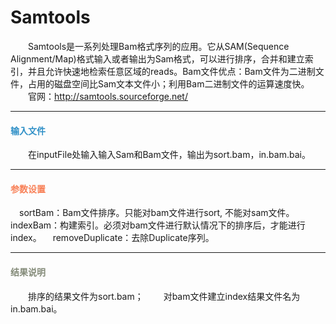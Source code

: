 # Samtools
　　Samtools是一系列处理Bam格式序列的应用。它从SAM(Sequence Alignment/Map)格式输入或者输出为Sam格式，可以进行排序，合并和建立索引，并且允许快速地检索任意区域的reads。Bam文件优点：Bam文件为二进制文件，占用的磁盘空间比Sam文本文件小；利用Bam二进制文件的运算速度快。
　　官网：http://samtools.sourceforge.net/

***
#### **<i class="fa fa-dot-circle-o" aria-hidden="true" style="color:#3090C7"></i><span style="color:#3090C7"> 输入文件**

　　在inputFile处输入输入Sam和Bam文件，输出为sort.bam，in.bam.bai。

***
#### **<i class="fa fa-cog" aria-hidden="true" style="color:#F88158"></i> <span style="color:#F88158">参数设置**
　<label id='isSortBam'>sortBam：</label>Bam文件排序。只能对bam文件进行sort, 不能对sam文件。
　<label id='isIndexBam'>indexBam：</label>构建索引。必须对bam文件进行默认情况下的排序后，才能进行index。
　<label id='removeDuplicate'>removeDuplicate：</label>去除Duplicate序列。
　
***

#### **<i class="fa fa-file-text" aria-hidden="true" style="color:#848b79"></i><span style="color:#848b79"> 结果说明**

　　排序的结果文件为sort.bam；
　　对bam文件建立index结果文件名为in.bam.bai。
